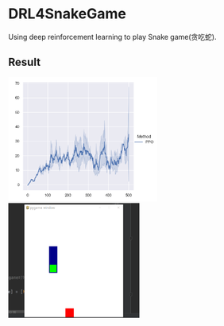 # DRL4SnakeGame

 Using deep reinforcement learning to play Snake game(贪吃蛇).

## Result

<img src="README.assets\Figure_1-1625922043908.png" width="600" height="500" alt="Figure_1" style="zoom: 50%;" /><img src="result.gif" width="800" height="700" alt="result" style="zoom: 33%;" />



